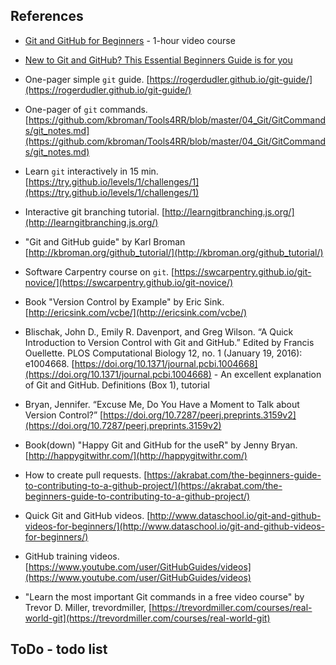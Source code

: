 ## References

- [Git and GitHub for Beginners](https://www.youtube.com/watch?v=RGOj5yH7evk) - 1-hour video course

- [New to Git and GitHub? This Essential Beginners Guide is for you](https://www.analyticsvidhya.com/blog/2020/05/git-github-essential-guide-beginners/)

- One-pager simple `git` guide. [https://rogerdudler.github.io/git-guide/](https://rogerdudler.github.io/git-guide/) 

- One-pager of `git` commands. [https://github.com/kbroman/Tools4RR/blob/master/04_Git/GitCommands/git_notes.md](https://github.com/kbroman/Tools4RR/blob/master/04_Git/GitCommands/git_notes.md) 

- Learn `git` interactively in 15 min. [https://try.github.io/levels/1/challenges/1](https://try.github.io/levels/1/challenges/1) 

- Interactive git branching tutorial. [http://learngitbranching.js.org/](http://learngitbranching.js.org/) 

- "Git and GitHub guide" by Karl Broman [http://kbroman.org/github_tutorial/](http://kbroman.org/github_tutorial/) 

- Software Carpentry course on `git`. [https://swcarpentry.github.io/git-novice/](https://swcarpentry.github.io/git-novice/) 

- Book "Version Control by Example" by Eric Sink. [http://ericsink.com/vcbe/](http://ericsink.com/vcbe/) 

- Blischak, John D., Emily R. Davenport, and Greg Wilson. “A Quick Introduction to Version Control with Git and GitHub.” Edited by Francis Ouellette. PLOS Computational Biology 12, no. 1 (January 19, 2016): e1004668. [https://doi.org/10.1371/journal.pcbi.1004668](https://doi.org/10.1371/journal.pcbi.1004668) - An excellent explanation of Git and GitHub. Definitions (Box 1), tutorial

- Bryan, Jennifer. “Excuse Me, Do You Have a Moment to Talk about Version Control?” [https://doi.org/10.7287/peerj.preprints.3159v2](https://doi.org/10.7287/peerj.preprints.3159v2)

- Book(down) "Happy Git and GitHub for the useR" by Jenny Bryan. [http://happygitwithr.com/](http://happygitwithr.com/) 

- How to create pull requests. [https://akrabat.com/the-beginners-guide-to-contributing-to-a-github-project/](https://akrabat.com/the-beginners-guide-to-contributing-to-a-github-project/) 

- Quick Git and GitHub videos. [http://www.dataschool.io/git-and-github-videos-for-beginners/](http://www.dataschool.io/git-and-github-videos-for-beginners/) 

- GitHub training videos. [https://www.youtube.com/user/GitHubGuides/videos](https://www.youtube.com/user/GitHubGuides/videos) 

- "Learn the most important Git commands in a free video course" by Trevor D. Miller, trevordmiller, [https://trevordmiller.com/courses/real-world-git](https://trevordmiller.com/courses/real-world-git)




## ToDo - todo list
